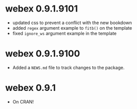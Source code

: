 # webex 0.9.1.9101

* updated css to prevent a conflict with the new bookdown
* added `regex` argument example to `fitb()` on the template
* fixed `ignore_ws` argument example in the template

# webex 0.9.1.9100

* Added a `NEWS.md` file to track changes to the package.

# webex 0.9.1

* On CRAN!
